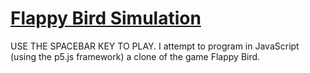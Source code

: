  # [Flappy Bird Simulation](https://joneshshrestha.github.io/flappybird-simulator/)
 
USE THE SPACEBAR KEY TO PLAY.
I attempt to program in JavaScript (using the p5.js framework) a clone of the game Flappy Bird.
